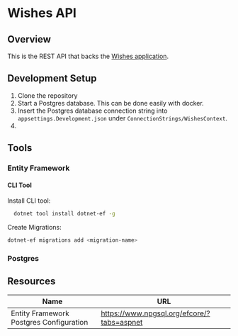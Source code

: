 # Wishes API

## Overview

This is the REST API that backs the [Wishes application](https://github.com/rykeroc/wishes). 

## Development Setup

1. Clone the repository
2. Start a Postgres database. This can be done easily with docker.
3. Insert the Postgres database connection string into `appsettings.Development.json` under `ConnectionStrings/WishesContext`.
4. 

## Tools

### Entity Framework

#### CLI Tool

Install CLI tool:

```bash
  dotnet tool install dotnet-ef -g
```

Create Migrations:

```bash
dotnet-ef migrations add <migration-name>
```



### Postgres

## Resources

| Name                                    | URL                                        |
|-----------------------------------------|--------------------------------------------|
| Entity Framework Postgres Configuration | https://www.npgsql.org/efcore/?tabs=aspnet |